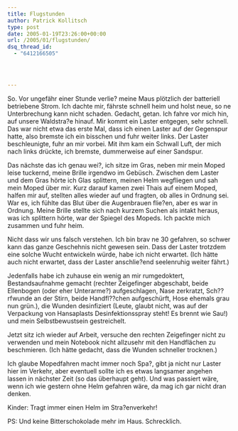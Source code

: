 ```yaml
---
title: Flugstunden
author: Patrick Kollitsch
type: post
date: 2005-01-19T23:26:00+00:00
url: /2005/01/flugstunden/
dsq_thread_id:
  - "6412166505"




---
```

So. Vor ungefähr einer Stunde verlie? meine Maus plötzlich der batteriell betriebene Strom. Ich dachte mir, fährste schnell heim und holst neue, so ne Unterbrechung kann nicht schaden. Gedacht, getan. Ich fahre vor mich hin, auf unsere Waldstra?e hinauf. Mir kommt ein Laster entgegen, sehr schnell. Das war nicht etwa das erste Mal, dass ich einen Laster auf der Gegenspur hatte, also bremste ich ein bisschen und fuhr weiter links. Der Laster beschleunigte, fuhr an mir vorbei. Mit ihm kam ein Schwall Luft, der mich nach links drückte, ich bremste, dummerweise auf einer Sandspur. 

Das nächste das ich genau wei?, ich sitze im Gras, neben mir mein Moped leise tuckernd, meine Brille irgendwo im Gebüsch. Zwischen dem Laster und dem Gras hörte ich Glas splittern, meinen Helm wegfliegen und sah mein Moped über mir. Kurz darauf kamen zwei Thais auf einem Moped, halfen mir auf, stellten alles wieder auf und fragten, ob alles in Ordnung sei. War es, ich fühlte das Blut über die Augenbrauen flie?en, aber es war in Ordnung. Meine Brille stellte sich nach kurzem Suchen als intakt heraus, was ich splittern hörte, war der Spiegel des Mopeds. Ich packte mich zusammen und fuhr heim.

Nicht dass wir uns falsch verstehen. Ich bin brav ne 30 gefahren, so schwer kann das ganze Geschehnis nicht gewesen sein. Dass der Laster trotzdem eine solche Wucht entwickeln würde, habe ich nicht erwartet. (Ich hätte auch nicht erwartet, dass der Laster anschlie?end seelenruhig weiter fährt.)

Jedenfalls habe ich zuhause ein wenig an mir rumgedoktert, Bestandsaufnahme gemacht (rechter Zeigefinger abgeschabt, beide Ellenbogen (oder eher Unterarme?) aufgeschlagen, Nase zerkratzt, Sch??rfwunde an der Stirn, beide Handfl??chen aufgeschürft, Hose ehemals grau nun grün.), die Wunden desinfiziert (Leute, glaubt nicht, was auf der Verpackung von Hansaplasts Desinfektionsspray steht! Es brennt wie Sau!) und mein Selbstbewustsein gestreichelt. 

Jetzt sitz ich wieder auf Arbeit, versuche den rechten Zeigefinger nicht zu verwenden und mein Notebook nicht allzusehr mit den Handflächen zu beschmieren. (Ich hätte gedacht, dass die Wunden schneller trocknen.)

Ich glaube Mopedfahren macht immer noch Spa?, gibt ja nicht nur Laster hier im Verkehr, aber eventuell sollte ich es etwas langsamer angehen lassen in nächster Zeit (so das überhaupt geht). Und was passiert wäre, wenn ich wie gestern ohne Helm gefahren wäre, da mag ich gar nicht dran denken.

Kinder: Tragt immer einen Helm im Stra?enverkehr!

PS: Und keine Bitterschokolade mehr im Haus. Schrecklich.